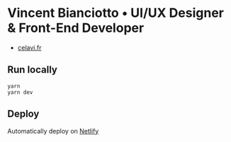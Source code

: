 # Vincent Bianciotto • UI/UX Designer & Front-End Developer

* [celavi.fr](https://celavi.fr)

## Run locally

```
yarn
yarn dev
```

## Deploy

Automatically deploy on [Netlify](https://app.netlify.com/sites/celavi/deploys)
